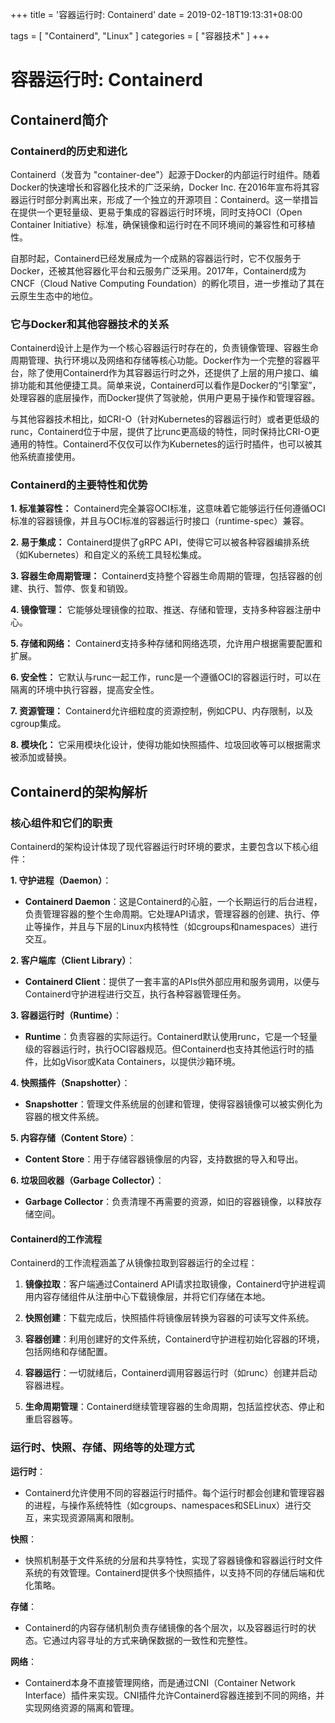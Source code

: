 +++
title = '容器运行时: Containerd'
date = 2019-02-18T19:13:31+08:00

tags = [
  "Containerd",
  "Linux"
]
categories = [
  "容器技术"
]
+++

# 容器运行时: Containerd

## Containerd简介

### Containerd的历史和进化

Containerd（发音为 "container-dee"）起源于Docker的内部运行时组件。随着Docker的快速增长和容器化技术的广泛采纳，Docker Inc. 在2016年宣布将其容器运行时部分剥离出来，形成了一个独立的开源项目：Containerd。这一举措旨在提供一个更轻量级、更易于集成的容器运行时环境，同时支持OCI（Open Container Initiative）标准，确保镜像和运行时在不同环境间的兼容性和可移植性。

自那时起，Containerd已经发展成为一个成熟的容器运行时，它不仅服务于Docker，还被其他容器化平台和云服务广泛采用。2017年，Containerd成为CNCF（Cloud Native Computing Foundation）的孵化项目，进一步推动了其在云原生生态中的地位。

### 它与Docker和其他容器技术的关系

Containerd设计上是作为一个核心容器运行时存在的，负责镜像管理、容器生命周期管理、执行环境以及网络和存储等核心功能。Docker作为一个完整的容器平台，除了使用Containerd作为其容器运行时之外，还提供了上层的用户接口、编排功能和其他便捷工具。简单来说，Containerd可以看作是Docker的“引擎室”，处理容器的底层操作，而Docker提供了驾驶舱，供用户更易于操作和管理容器。

与其他容器技术相比，如CRI-O（针对Kubernetes的容器运行时）或者更低级的runc，Containerd位于中层，提供了比runc更高级的特性，同时保持比CRI-O更通用的特性。Containerd不仅仅可以作为Kubernetes的运行时插件，也可以被其他系统直接使用。

### Containerd的主要特性和优势

**1. 标准兼容性：** Containerd完全兼容OCI标准，这意味着它能够运行任何遵循OCI标准的容器镜像，并且与OCI标准的容器运行时接口（runtime-spec）兼容。

**2. 易于集成：** Containerd提供了gRPC API，使得它可以被各种容器编排系统（如Kubernetes）和自定义的系统工具轻松集成。

**3. 容器生命周期管理：** Containerd支持整个容器生命周期的管理，包括容器的创建、执行、暂停、恢复和销毁。

**4. 镜像管理：** 它能够处理镜像的拉取、推送、存储和管理，支持多种容器注册中心。

**5. 存储和网络：** Containerd支持多种存储和网络选项，允许用户根据需要配置和扩展。

**6. 安全性：** 它默认与runc一起工作，runc是一个遵循OCI的容器运行时，可以在隔离的环境中执行容器，提高安全性。

**7. 资源管理：** Containerd允许细粒度的资源控制，例如CPU、内存限制，以及cgroup集成。

**8. 模块化：** 它采用模块化设计，使得功能如快照插件、垃圾回收等可以根据需求被添加或替换。



## Containerd的架构解析

### 核心组件和它们的职责

Containerd的架构设计体现了现代容器运行时环境的要求，主要包含以下核心组件：

**1. 守护进程（Daemon）**：
   - **Containerd Daemon**：这是Containerd的心脏，一个长期运行的后台进程，负责管理容器的整个生命周期。它处理API请求，管理容器的创建、执行、停止等操作，并且与下层的Linux内核特性（如cgroups和namespaces）进行交互。

**2. 客户端库（Client Library）**：
   - **Containerd Client**：提供了一套丰富的APIs供外部应用和服务调用，以便与Containerd守护进程进行交互，执行各种容器管理任务。

**3. 容器运行时（Runtime）**：
   - **Runtime**：负责容器的实际运行。Containerd默认使用runc，它是一个轻量级的容器运行时，执行OCI容器规范。但Containerd也支持其他运行时的插件，比如gVisor或Kata Containers，以提供沙箱环境。

**4. 快照插件（Snapshotter）**：
   - **Snapshotter**：管理文件系统层的创建和管理，使得容器镜像可以被实例化为容器的根文件系统。

**5. 内容存储（Content Store）**：
   - **Content Store**：用于存储容器镜像层的内容，支持数据的导入和导出。

**6. 垃圾回收器（Garbage Collector）**：
   - **Garbage Collector**：负责清理不再需要的资源，如旧的容器镜像，以释放存储空间。

#### Containerd的工作流程

Containerd的工作流程涵盖了从镜像拉取到容器运行的全过程：

1. **镜像拉取**：客户端通过Containerd API请求拉取镜像，Containerd守护进程调用内容存储组件从注册中心下载镜像层，并将它们存储在本地。

2. **快照创建**：下载完成后，快照插件将镜像层转换为容器的可读写文件系统。

3. **容器创建**：利用创建好的文件系统，Containerd守护进程初始化容器的环境，包括网络和存储配置。

4. **容器运行**：一切就绪后，Containerd调用容器运行时（如runc）创建并启动容器进程。

5. **生命周期管理**：Containerd继续管理容器的生命周期，包括监控状态、停止和重启容器等。

### 运行时、快照、存储、网络等的处理方式

**运行时**：
   - Containerd允许使用不同的容器运行时插件。每个运行时都会创建和管理容器的进程，与操作系统特性（如cgroups、namespaces和SELinux）进行交互，来实现资源隔离和限制。

**快照**：
   - 快照机制基于文件系统的分层和共享特性，实现了容器镜像和容器运行时文件系统的有效管理。Containerd提供多个快照插件，以支持不同的存储后端和优化策略。

**存储**：
   - Containerd的内容存储机制负责存储镜像的各个层次，以及容器运行时的状态。它通过内容寻址的方式来确保数据的一致性和完整性。

**网络**：
   - Containerd本身不直接管理网络，而是通过CNI（Container Network Interface）插件来实现。CNI插件允许Containerd容器连接到不同的网络，并实现网络资源的隔离和管理。


